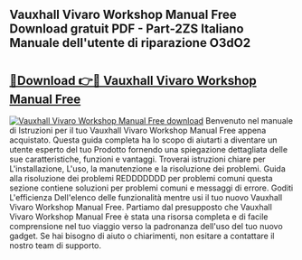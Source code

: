 ## Vauxhall Vivaro Workshop Manual Free Download gratuit PDF - Part-2ZS Italiano Manuale dell'utente di riparazione O3dO2

# <h2><a href="http://dfg53m7.blite.top/?on=Vauxhall+Vivaro+Workshop+Manual+Free">🔗Download 👉🔴 Vauxhall Vivaro Workshop Manual Free</a></h2>

[![Vauxhall Vivaro Workshop Manual Free download](https://i.imgur.com/lujVjoI.png)](http://dfg53m7.blite.top/?on=Vauxhall+Vivaro+Workshop+Manual+Free)
Benvenuto nel manuale di Istruzioni per il tuo Vauxhall Vivaro Workshop Manual Free appena acquistato. Questa guida completa ha lo scopo di aiutarti a diventare un utente esperto del tuo Prodotto fornendo una spiegazione dettagliata delle sue caratteristiche, funzioni e vantaggi. Troverai istruzioni chiare per L'installazione, L'uso, la manutenzione e la risoluzione dei problemi. Guida alla risoluzione dei problemi REDDDDDDD per problemi comuni questa sezione contiene soluzioni per problemi comuni e messaggi di errore. Goditi L'efficienza Dell'elenco delle funzionalità mentre usi il tuo nuovo Vauxhall Vivaro Workshop Manual Free. Partiamo dal presupposto che Vauxhall Vivaro Workshop Manual Free è stata una risorsa completa e di facile comprensione nel tuo viaggio verso la padronanza dell'uso del tuo nuovo gadget. Se hai bisogno di aiuto o chiarimenti, non esitare a contattare il nostro team di supporto.
